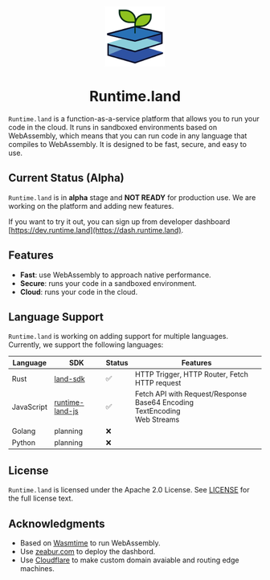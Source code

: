 <p align="center"><img src="docs/logo-v2.png" width="120" height="120"/></p>
<h1 align="center">Runtime.land</h1>

`Runtime.land` is a function-as-a-service platform that allows you to run your code in the cloud. It runs in sandboxed environments based on WebAssembly, which means that you can run code in any language that compiles to WebAssembly. It is designed to be fast, secure, and easy to use.

## Current Status (Alpha)

`Runtime.land` is in **alpha** stage and **NOT READY** for production use. We are working on the platform and adding new features. 

If you want to try it out, you can sign up from developer dashboard [https://dev.runtime.land](https://dash.runtime.land).

## Features

- **Fast**: use WebAssembly to approach native performance.
- **Secure**: runs your code in a sandboxed environment.
- **Cloud**: runs your code in the cloud.

## Language Support

`Runtime.land` is working on adding support for multiple languages. Currently, we support the following languages:

| Language | SDK | Status | Features |
| -------- | ------ | ------ | ------ |
| Rust     | [land-sdk](https://crates.io/crates/land-sdk) | ✅ | HTTP Trigger, HTTP Router, Fetch HTTP request |
| JavaScript | [runtime-land-js](https://github.com/fuxiaohei/runtime-land-js) | ✅ | Fetch API with Request/Response <br/> Base64 Encoding <br/> TextEncoding <br/> Web Streams |
| Golang | planning | ❌ | |
| Python | planning | ❌ | |

## License

`Runtime.land` is licensed under the Apache 2.0 License. See [LICENSE](LICENSE) for the full license text.

## Acknowledgments

- Based on [Wasmtime](https://wasmtime.dev/) to run WebAssembly. 
- Use [zeabur.com](https://zeabur.com/) to deploy the dashbord.
- Use [Cloudflare](https://cloudflare.com/) to make custom domain avaiable and routing edge machines.
